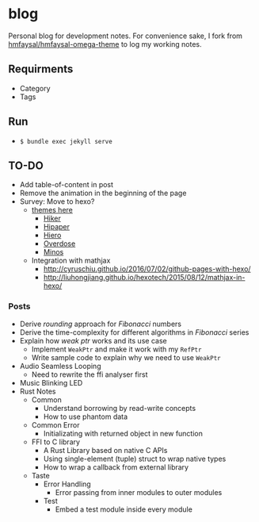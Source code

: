 # blog
Personal blog for development notes.
For convenience sake, I fork from
[hmfaysal/hmfaysal-omega-theme](https://github.com/hmfaysal/hmfaysal-omega-theme)
to log my working notes.

## Requirments
- Category
- Tags

## Run
- ```$ bundle exec jekyll serve```

## TO-DO
- Add table-of-content in post
- Remove the animation in the beginning of the page
- Survey: Move to hexo?
  - [themes here](https://hexo.io/themes/)
    - [Hiker](https://itimetraveler.github.io/hexo-theme-hiker/)
    - [Hipaper](https://itimetraveler.github.io/hexo-theme-hipaper/)
    - [Hiero](https://itimetraveler.github.io/hexo-theme-hiero/)
    - [Overdose](https://hyunseob.github.io/)
    - [Minos](http://blog.zhangruipeng.me/hexo-theme-minos/)
  - Integration with mathjax
    - http://cyruschiu.github.io/2016/07/02/github-pages-with-hexo/
    - http://liuhongjiang.github.io/hexotech/2015/08/12/mathjax-in-hexo/

### Posts
- Derive _rounding_ approach for _Fibonacci_ numbers
- Derive the time-complexity for different algorithms in _Fibonacci_ series
- Explain how _weak ptr_ works and its use case
  - Implement ```WeakPtr``` and make it work with my ```RefPtr```
  - Write sample code to explain why we need to use ```WeakPtr```
- Audio Seamless Looping
  - Need to rewrite the ffi analyser first
- Music Blinking LED
- Rust Notes
  - Common
    - Understand borrowing by read-write concepts
    - How to use phantom data
  - Common Error
    - Initializating with returned object in new function
  - FFI to C library
    - A Rust Library based on native C APIs
    - Using single-element (tuple) struct to wrap native types
    - How to wrap a callback from external library
  - Taste
    - Error Handling
      - Error passing from inner modules to outer modules
    - Test
      - Embed a test module inside every module
